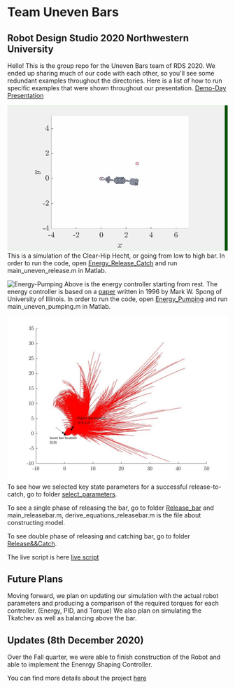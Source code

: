 # Team Uneven Bars
## Robot Design Studio 2020 Northwestern University


Hello! This is the group repo for the Uneven Bars team of RDS 2020.  We ended up sharing much of our code with each other, so you'll see some redundant examples throughout the directories.  Here is a list of how to run specific examples that were shown throughout our presentation. [Demo-Day Presentation](https://docs.google.com/presentation/d/1LsOqx8bDn7tv1ctSCxElXI1K3S5CPRHfwvgiGdfVRC0/edit?usp=sharing)

![Clear-Hip Hecht](Energy_Release_Catch/release_catch.gif)
This is a simulation of the Clear-Hip Hecht, or going from low to high bar.  In order to run the code, open [Energy_Release_Catch](https://github.com/SegwayWarrior/Uneven_Bars_RDS/tree/master/Energy_Release_Catch) and run main_uneven_release.m in Matlab.  

![Energy-Pumping](Energy_Pumping/energy_pumping.gif) Above is the energy controller starting from rest.  The energy controller is based on a [paper](http://citeseerx.ist.psu.edu/viewdoc/download?doi=10.1.1.467.5126&rep=rep1&type=pdf) written in 1996 by Mark W. Spong of University of Illinois.  In order to run the code, open [Energy_Pumping](https://github.com/SegwayWarrior/Uneven_Bars_RDS/tree/master/Energy_Pumping) and run main_uneven_pumping.m in Matlab.  

![Successful Trajectories](select_parameters/example1.jpg)
To see how we selected key state parameters for a successful release-to-catch, go to folder [select_parameters](https://github.com/SegwayWarrior/Uneven_Bars_RDS/tree/master/select_parameters).

To see a single phase of releasing the bar, go to folder [Release_bar](https://github.com/SegwayWarrior/Uneven_Bars_RDS/tree/master/Release_Bar) and main_releasebar.m, derive_equations_releasebar.m is the file about constructing model. 

To see double phase of releasing and catching bar, go to folder [Release&&Catch](https://github.com/SegwayWarrior/Uneven_Bars_RDS/tree/master/Release%26%26Catch). 

The live script is here [live script](https://github.com/SegwayWarrior/Uneven_Bars_RDS/blob/master/Live%20Script/Triple_Pendulum_Live_Script.mlx)

## Future Plans
Moving forward, we plan on updating our simulation with the actual robot parameters and producing a comparison of the required torques for each controller. (Energy, PID, and Torque)  We also plan on simulating the Tkatchev as well as balancing above the bar.

## Updates (8th December 2020)
Over the Fall quarter, we were able to finish construction of the Robot and able to implement the Enenrgy Shaping Controller.

You can find more details about the project [here](https://sites.google.com/u.northwestern.edu/anuj-karnik/projects/gymnast-robot?authuser=0)